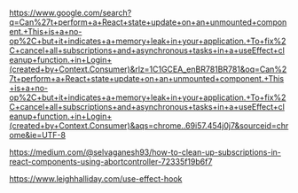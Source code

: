 https://www.google.com/search?q=Can%27t+perform+a+React+state+update+on+an+unmounted+component.+This+is+a+no-op%2C+but+it+indicates+a+memory+leak+in+your+application.+To+fix%2C+cancel+all+subscriptions+and+asynchronous+tasks+in+a+useEffect+cleanup+function.+in+Login+(created+by+Context.Consumer)&rlz=1C1GCEA_enBR781BR781&oq=Can%27t+perform+a+React+state+update+on+an+unmounted+component.+This+is+a+no-op%2C+but+it+indicates+a+memory+leak+in+your+application.+To+fix%2C+cancel+all+subscriptions+and+asynchronous+tasks+in+a+useEffect+cleanup+function.+in+Login+(created+by+Context.Consumer)&aqs=chrome..69i57.454j0j7&sourceid=chrome&ie=UTF-8

https://medium.com/@selvaganesh93/how-to-clean-up-subscriptions-in-react-components-using-abortcontroller-72335f19b6f7

https://www.leighhalliday.com/use-effect-hook